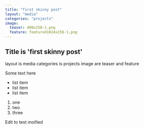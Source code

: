 ```yaml
---
title: "first skinny post"
layout: "media"
categories: "projects"
image:
  teaser: 400x250-1.png
  feature: featured1024x256-1.png
---
```


## Title is 'first skinny post'

layout is media
categories is projects
image are teaser and feature

Some text here

- list item
- list item
- list item

1. one
2. two
3. three

Edit to test moified
